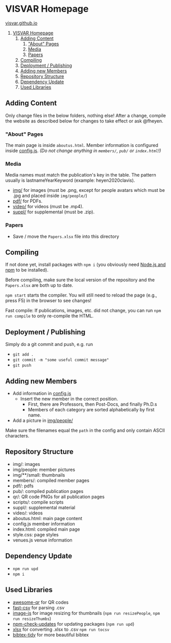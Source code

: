 # VISVAR Homepage

[visvar.github.io](https://visvar.github.io/)

1. [VISVAR Homepage](#visvar-homepage)
   1. [Adding Content](#adding-content)
      1. ["About" Pages](#about-pages)
      2. [Media](#media)
      3. [Papers](#papers)
   2. [Compiling](#compiling)
   3. [Deployment / Publishing](#deployment--publishing)
   4. [Adding new Members](#adding-new-members)
   5. [Repository Structure](#repository-structure)
   6. [Dependency Update](#dependency-update)
   7. [Used Libraries](#used-libraries)

## Adding Content

Only change files in the below folders, nothing else!
After a change, compile the website as described below for changes to take effect or ask @fheyen.

### "About" Pages

The main page is inside `aboutus.html`.
Member information is configured inside [config.js](./config.js).
*(Do not change anything in `members/`, `pub/` or `index.html`!)*

### Media

Media names must match the publication's key in the table.
The pattern usually is lastnameYearKeyword (example: heyen2020clavis).

- [img/](./img/) for images (must be .png, except for people avatars which must be .jpg and placed inside `img/people/`)
- [pdf/](./pdf/) for PDFs.
- [video/](./video/) for videos (must be .mp4).
- [suppl/](./suppl/) for supplemental (must be .zip).

### Papers

- Save / move the `Papers.xlsx` file into this directory

## Compiling

If not done yet, install packages with `npm i` (you obviously need [Node.js and npm](https://nodejs.org/en/) to be installed).

Before compiling, make sure the local version of the repository and the `Papers.xlsx` are both up to date.

`npm start` starts the compiler.
You will still need to reload the page (e.g., press F5) in the browser to see changes!

Fast compile: If publications, images, etc. did not change, you can run `npm run compile` to only re-compile the HTML.

## Deployment / Publishing

Simply do a git commit and push, e.g. run

- `git add .`
- `git commit -m "some useful commit message"`
- `git push`

## Adding new Members

- Add information in [config.js](./config.js)
   - Insert the new member in the correct position.
      - First, there are Professors, then Post-Docs, and finally Ph.D.s
      - Members of each category are sorted alphabetically by first name.
- Add a picture in [img/people/](img/people/)

Make sure the filenames equal the `path` in the config and only contain ASCII characters.

## Repository Structure

- img/: images
- img/people: member pictures
- img/**/small: thumbnails
- members/: compiled member pages
- pdf/: pdfs
- pub/: compiled publication pages
- qr/: QR code PNGs for all publication pages
- scripts/: compile scripts
- suppl/: supplemental material
- video/: videos
- aboutus.html: main page content
- config.js member information
- index.html: compiled main page
- style.css: page styles
- venues.js venue information

## Dependency Update

- `npm run upd`
- `npm i`

## Used Libraries

- [awesome-qr](https://github.com/sumimakito/Awesome-qr.js) for QR codes
- [fast-csv](https://github.com/C2FO/fast-csv) for parsing .csv
- [image-js](https://github.com/image-js/image-js) for image resizing for thumbnails (`npm run resizePeople`, `npm run resizeThumbs`)
- [npm-check-updates](https://github.com/raineorshine/npm-check-updates) for updating packages (`npm run upd`)
- [xlsx](https://github.com/SheetJS/sheetjs) for converting .xlsx to .csv `npm run tocsv`
- [bibtex-tidy](https://github.com/FlamingTempura/bibtex-tidy) for more beautiful bibtex
